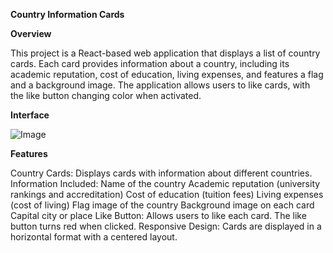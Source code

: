 **Country Information Cards**

**Overview**

This project is a React-based web application that displays a list of country cards. Each card provides information about a country, including its academic reputation, cost of education, living expenses, and features a flag and a background image. The application allows users to like cards, with the like button changing color when activated.

**Interface**

![Image](https://github.com/user-attachments/assets/a7d68f4b-dc2f-4bd2-9f5a-32ed9b85f280)

**Features**

Country Cards: Displays cards with information about different countries.
Information Included:
Name of the country
Academic reputation (university rankings and accreditation)
Cost of education (tuition fees)
Living expenses (cost of living)
Flag image of the country
Background image on each card
Capital city or place
Like Button: Allows users to like each card. The like button turns red when clicked.
Responsive Design: Cards are displayed in a horizontal format with a centered layout.
